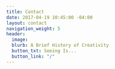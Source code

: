 ```yaml
---
title: Contact
date: 2017-04-19 10:45:00 -04:00
layout: contact
navigation_weight: 5
header:
  image: 
  blurb: A Brief History of Creativity
  button_txt: Seeing Is...
  button_link: "/"
---
```


